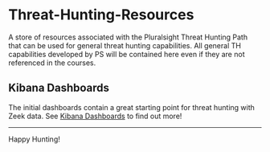 # Threat-Hunting-Resources
A store of resources associated with the Pluralsight Threat Hunting Path that can be used for general threat hunting capabilities.  All general TH capabilities developed by PS will be contained here even if they are not referenced in the courses.

## Kibana Dashboards

The initial dashboards contain a great starting point for threat hunting with Zeek data. See [Kibana Dashboards](./Kibana%20Dashboards/README.md) to find out more!

---

Happy Hunting!
